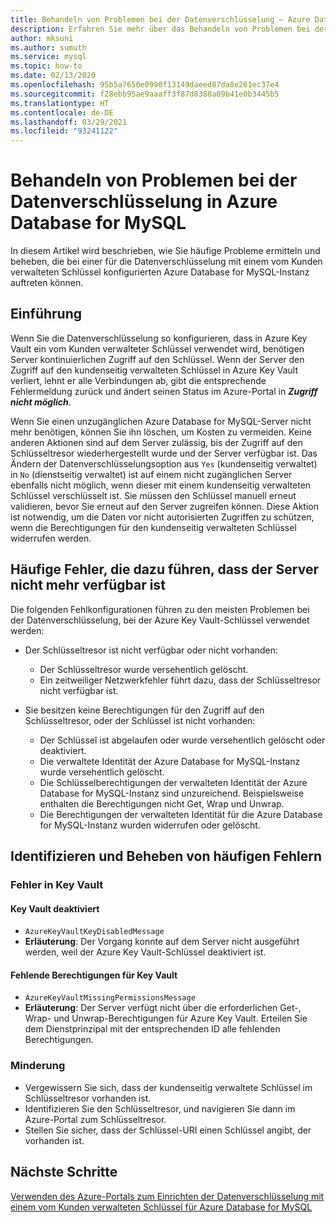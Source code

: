 ```yaml
---
title: Behandeln von Problemen bei der Datenverschlüsselung – Azure Database for MySQL
description: Erfahren Sie mehr über das Behandeln von Problemen bei der Datenverschlüsselung in Azure Database for MySQL.
author: mksuni
ms.author: sumuth
ms.service: mysql
ms.topic: how-to
ms.date: 02/13/2020
ms.openlocfilehash: 95b5a7650e0990f13149daeed87da8e261ec37e4
ms.sourcegitcommit: f28ebb95ae9aaaff3f87d8388a09b41e0b3445b5
ms.translationtype: HT
ms.contentlocale: de-DE
ms.lasthandoff: 03/29/2021
ms.locfileid: "93241122"
---
```

# <a name="troubleshoot-data-encryption-in-azure-database-for-mysql"></a>Behandeln von Problemen bei der Datenverschlüsselung in Azure Database for MySQL

In diesem Artikel wird beschrieben, wie Sie häufige Probleme ermitteln und beheben, die bei einer für die Datenverschlüsselung mit einem vom Kunden verwalteten Schlüssel konfigurierten Azure Database for MySQL-Instanz auftreten können.

## <a name="introduction"></a>Einführung

Wenn Sie die Datenverschlüsselung so konfigurieren, dass in Azure Key Vault ein vom Kunden verwalteter Schlüssel verwendet wird, benötigen Server kontinuierlichen Zugriff auf den Schlüssel. Wenn der Server den Zugriff auf den kundenseitig verwalteten Schlüssel in Azure Key Vault verliert, lehnt er alle Verbindungen ab, gibt die entsprechende Fehlermeldung zurück und ändert seinen Status im Azure-Portal in ***Zugriff nicht möglich***.

Wenn Sie einen unzugänglichen Azure Database for MySQL-Server nicht mehr benötigen, können Sie ihn löschen, um Kosten zu vermeiden. Keine anderen Aktionen sind auf dem Server zulässig, bis der Zugriff auf den Schlüsseltresor wiederhergestellt wurde und der Server verfügbar ist. Das Ändern der Datenverschlüsselungsoption aus `Yes` (kundenseitig verwaltet) in `No` (dienstseitig verwaltet) ist auf einem nicht zugänglichen Server ebenfalls nicht möglich, wenn dieser mit einem kundenseitig verwalteten Schlüssel verschlüsselt ist. Sie müssen den Schlüssel manuell erneut validieren, bevor Sie erneut auf den Server zugreifen können. Diese Aktion ist notwendig, um die Daten vor nicht autorisierten Zugriffen zu schützen, wenn die Berechtigungen für den kundenseitig verwalteten Schlüssel widerrufen werden.

## <a name="common-errors-that-cause-the-server-to-become-inaccessible"></a>Häufige Fehler, die dazu führen, dass der Server nicht mehr verfügbar ist

Die folgenden Fehlkonfigurationen führen zu den meisten Problemen bei der Datenverschlüsselung, bei der Azure Key Vault-Schlüssel verwendet werden:

- Der Schlüsseltresor ist nicht verfügbar oder nicht vorhanden:
  - Der Schlüsseltresor wurde versehentlich gelöscht.
  - Ein zeitweiliger Netzwerkfehler führt dazu, dass der Schlüsseltresor nicht verfügbar ist.

- Sie besitzen keine Berechtigungen für den Zugriff auf den Schlüsseltresor, oder der Schlüssel ist nicht vorhanden:
  - Der Schlüssel ist abgelaufen oder wurde versehentlich gelöscht oder deaktiviert.
  - Die verwaltete Identität der Azure Database for MySQL-Instanz wurde versehentlich gelöscht.
  - Die Schlüsselberechtigungen der verwalteten Identität der Azure Database for MySQL-Instanz sind unzureichend. Beispielsweise enthalten die Berechtigungen nicht Get, Wrap und Unwrap.
  - Die Berechtigungen der verwalteten Identität für die Azure Database for MySQL-Instanz wurden widerrufen oder gelöscht.

## <a name="identify-and-resolve-common-errors"></a>Identifizieren und Beheben von häufigen Fehlern

### <a name="errors-on-the-key-vault"></a>Fehler in Key Vault

#### <a name="disabled-key-vault"></a>Key Vault deaktiviert

- `AzureKeyVaultKeyDisabledMessage`
- **Erläuterung**: Der Vorgang konnte auf dem Server nicht ausgeführt werden, weil der Azure Key Vault-Schlüssel deaktiviert ist.

#### <a name="missing-key-vault-permissions"></a>Fehlende Berechtigungen für Key Vault

- `AzureKeyVaultMissingPermissionsMessage`
- **Erläuterung**: Der Server verfügt nicht über die erforderlichen Get-, Wrap- und Unwrap-Berechtigungen für Azure Key Vault. Erteilen Sie dem Dienstprinzipal mit der entsprechenden ID alle fehlenden Berechtigungen.

### <a name="mitigation"></a>Minderung

- Vergewissern Sie sich, dass der kundenseitig verwaltete Schlüssel im Schlüsseltresor vorhanden ist.
- Identifizieren Sie den Schlüsseltresor, und navigieren Sie dann im Azure-Portal zum Schlüsseltresor.
- Stellen Sie sicher, dass der Schlüssel-URI einen Schlüssel angibt, der vorhanden ist.

## <a name="next-steps"></a>Nächste Schritte

[Verwenden des Azure-Portals zum Einrichten der Datenverschlüsselung mit einem vom Kunden verwalteten Schlüssel für Azure Database for MySQL](howto-data-encryption-portal.md)

